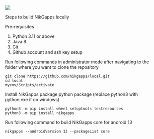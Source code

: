![](https://raw.githubusercontent.com/nikgapps/nikgapps.github.io/master/images/nikgapps-logo.webp)

Steps to build NikGapps locally

Pre-requisites
1. Python 3.11 or above
2. Java 8
3. Git
4. Github account and ssh key setup


Run following commands in administrator mode after navigating to the folder where you want to clone the repository
```
git clone https://github.com/nikgapps/local.git
cd local
myenv/Scripts/activate
```

Install NikGapps package python package (replace python3 with python.exe if on windows)
```
python3 -m pip install wheel setuptools testresources
python3 -m pip install nikgapps
```

Run following command to build NikGapps core for android 13
```
nikgapps --androidVersion 13 --packageList core
```